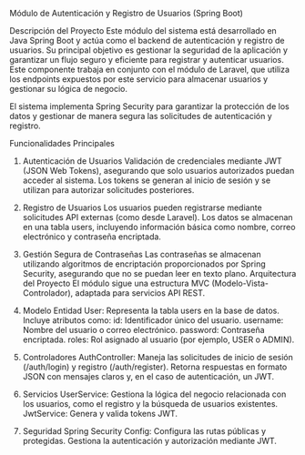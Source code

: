 Módulo de Autenticación y Registro de Usuarios (Spring Boot)

Descripción del Proyecto
Este módulo del sistema está desarrollado en Java Spring Boot y actúa como el backend de autenticación y registro de usuarios. Su principal objetivo es gestionar la seguridad de la aplicación y garantizar un flujo seguro y eficiente para registrar y autenticar usuarios. Este componente trabaja en conjunto con el módulo de Laravel, que utiliza los endpoints expuestos por este servicio para almacenar usuarios y gestionar su lógica de negocio.

El sistema implementa Spring Security para garantizar la protección de los datos y gestionar de manera segura las solicitudes de autenticación y registro.

Funcionalidades Principales
1. Autenticación de Usuarios
Validación de credenciales mediante JWT (JSON Web Tokens), asegurando que solo usuarios autorizados puedan acceder al sistema.
Los tokens se generan al inicio de sesión y se utilizan para autorizar solicitudes posteriores.
2. Registro de Usuarios
Los usuarios pueden registrarse mediante solicitudes API externas (como desde Laravel).
Los datos se almacenan en una tabla users, incluyendo información básica como nombre, correo electrónico y contraseña encriptada.
3. Gestión Segura de Contraseñas
Las contraseñas se almacenan utilizando algoritmos de encriptación proporcionados por Spring Security, asegurando que no se puedan leer en texto plano.
Arquitectura del Proyecto
El módulo sigue una estructura MVC (Modelo-Vista-Controlador), adaptada para servicios API REST.

1. Modelo
Entidad User: Representa la tabla users en la base de datos. Incluye atributos como:
id: Identificador único del usuario.
username: Nombre del usuario o correo electrónico.
password: Contraseña encriptada.
roles: Rol asignado al usuario (por ejemplo, USER o ADMIN).
2. Controladores
AuthController:
Maneja las solicitudes de inicio de sesión (/auth/login) y registro (/auth/register).
Retorna respuestas en formato JSON con mensajes claros y, en el caso de autenticación, un JWT.
3. Servicios
UserService:
Gestiona la lógica del negocio relacionada con los usuarios, como el registro y la búsqueda de usuarios existentes.
JwtService:
Genera y valida tokens JWT.
4. Seguridad
Spring Security Config:
Configura las rutas públicas y protegidas.
Gestiona la autenticación y autorización mediante JWT.
